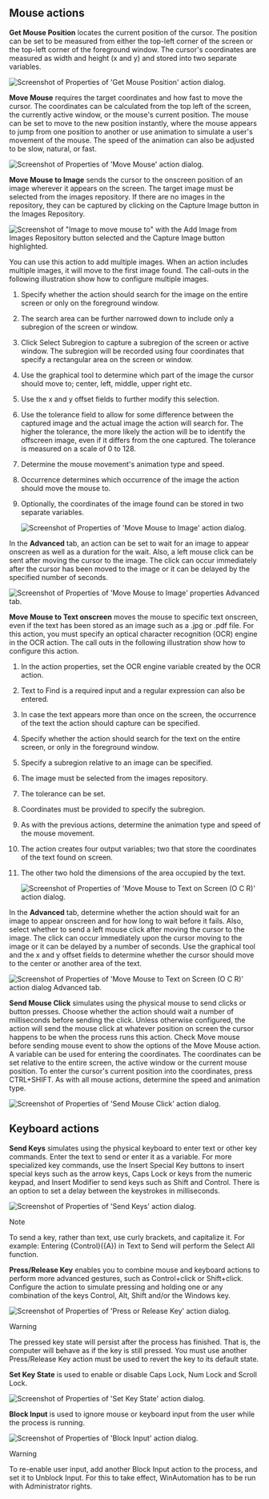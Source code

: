 ## Mouse actions

**Get Mouse Position** locates the current position of the cursor. The position can be set to be measured from either the top-left corner of the screen or the top-left corner of the foreground window. The cursor's coordinates are measured as width and height (x and y) and stored into two separate variables.

![Screenshot of Properties of 'Get Mouse Position' action dialog.](..\media\mouse-position-action-properties.png)

**Move Mouse** requires the target coordinates and how fast to move the cursor. The coordinates can be calculated from the top left of the screen, the currently active window, or the mouse's current position. The mouse can be set to move to the new position instantly, where the mouse appears to jump from one position to another or use animation to simulate a user's movement of the mouse. The speed of the animation can also be adjusted to be slow, natural, or fast.

![Screenshot of Properties of 'Move Mouse' action dialog.](..\media\move-mouse-properties.png)

**Move Mouse to Image** sends the cursor to the onscreen position of an image wherever it appears on the screen. The target image must be selected from the images repository. If there are no images in the repository, they can be captured by clicking on the Capture Image button in the Images Repository.

![Screenshot of "Image to move mouse to" with the Add Image from Images Repository button selected and the Capture Image button highlighted.](..\media\move-mouse-image-properties-popout.png)

You can use this action to add multiple images. When an action includes multiple images, it will move to the first image found. The call-outs in the following illustration show how to configure multiple images.

1. Specify whether the action should search for the image on the entire screen or only on the foreground window.
1. The search area can be further narrowed down to include only a subregion of the screen or window.
1. Click Select Subregion to capture a subregion of the screen or active window. The subregion will be recorded using four coordinates that specify a rectangular area on the screen or window.
1. Use the graphical tool to determine which part of the image the cursor should move to; center, left, middle, upper right etc.
1. Use the x and y offset fields to further modify this selection.
1. Use the tolerance field to allow for some difference between the captured image and the actual image the action will search for. The higher the tolerance, the more likely the action will be to identify the offscreen image, even if it differs from the one captured. The tolerance is measured on a scale of 0 to 128.
1. Determine the mouse movement's animation type and speed.
1. Occurrence determines which occurrence of the image the action should move the mouse to.
1. Optionally, the coordinates of the image found can be stored in two separate variables.

   ![Screenshot of Properties of 'Move Mouse to Image' action dialog.](..\media\move-mouse-image-action-properties.png)

In the **Advanced** tab, an action can be set to wait for an image to appear onscreen as well as a duration for the wait. Also, a left mouse click can be sent after moving the cursor to the image. The click can occur immediately after the cursor has been moved to the image or it can be delayed by the specified number of seconds.

![Screenshot of Properties of 'Move Mouse to Image' properties Advanced tab.](..\media\move-mouse-image-properties-advanced-tab.png)

**Move Mouse to Text onscreen** moves the mouse to specific text onscreen, even if the text has been stored as an image such as a .jpg or .pdf file. For this action, you must specify an optical character recognition (OCR) engine in the OCR action. The call outs in the following illustration show how to configure this action.

1. In the action properties, set the OCR engine variable created by the OCR action.
1. Text to Find is a required input and a regular expression can also be entered.
1. In case the text appears more than once on the screen, the occurrence of the text the action should capture can be specified.
1. Specify whether the action should search for the text on the entire screen, or only in the foreground window.
1. Specify a subregion relative to an image can be specified.
1. The image must be selected from the images repository.
1. The tolerance can be set.
1. Coordinates must be provided to specify the subregion.
1. As with the previous actions, determine the animation type and speed of the mouse movement.
1. The action creates four output variables; two that store the coordinates of the text found on screen.
1. The other two hold the dimensions of the area occupied by the text.

   ![Screenshot of Properties of 'Move Mouse to Text on Screen (O C R)' action dialog.](..\media\move-mouse-text-screen-action-properties.png)

In the **Advanced** tab, determine whether the action should wait for an image to appear onscreen and for how long to wait before it fails. Also, select whether to send a left mouse click after moving the cursor to the image. The click can occur immediately upon the cursor moving to the image or it can be delayed by a number of seconds. Use the graphical tool and the x and y offset fields to determine whether the cursor should move to the center or another area of the text.

![Screenshot of Properties of 'Move Mouse to Text on Screen (O C R)' action dialog Advanced tab.](..\media\move-mouse-text-screen-properties-Advanced-tab.png)

**Send Mouse Click** simulates using the physical mouse to send clicks or button presses. Choose whether the action should wait a number of milliseconds before sending the click. Unless otherwise configured, the action will send the mouse click at whatever position on screen the cursor happens to be when the process runs this action. Check Move mouse before sending mouse event to show the options of the Move Mouse action. A variable can be used for entering the coordinates. The coordinates can be set relative to the entire screen, the active window or the current mouse position. To enter the cursor's current position into the coordinates, press CTRL+SHIFT. As with all mouse actions, determine the speed and animation type.

![Screenshot of Properties of 'Send Mouse Click' action dialog.](..\media\send-mouse-click-action.png)

## Keyboard actions

**Send Keys** simulates using the physical keyboard to enter text or other key commands. Enter the text to send or enter it as a variable. For more specialized key commands, use the Insert Special Key buttons to insert special keys such as the arrow keys, Caps Lock or keys from the numeric keypad, and Insert Modifier to send keys such as Shift and Control. There is an option to set a delay between the keystrokes in milliseconds.

![Screenshot of Properties of 'Send Keys' action dialog.](..\media\send-keys-action.png)

> [!NOTE]
> To send a key, rather than text, use curly brackets, and capitalize it. For example: Entering {Control}({A}) in Text to Send will perform the Select All function.

**Press/Release Key** enables you to combine mouse and keyboard actions to perform more advanced gestures, such as Control+click or Shift+click. Configure the action to simulate pressing and holding one or any combination of the keys Control, Alt, Shift and/or the Windows key.

![Screenshot of Properties of 'Press or Release Key' action dialog.](..\media\press-release-key-properties.png)

> [!WARNING]
> The pressed key state will persist after the process has finished. That is, the computer will behave as if the key is still pressed. You must use another Press/Release Key action must be used to revert the key to its default state.

**Set Key State** is used to enable or disable Caps Lock, Num Lock and Scroll Lock.

![Screenshot of Properties of 'Set Key State' action dialog.](..\media\set-key-state-action.png)

**Block Input** is used to ignore mouse or keyboard input from the user while the process is running.

![Screenshot of Properties of 'Block Input' action dialog.](..\media\block-input-action.png)

> [!WARNING]
> To re-enable user input, add another Block Input action to the process, and set it to Unblock Input. For this to take effect, WinAutomation has to be run with Administrator rights.
